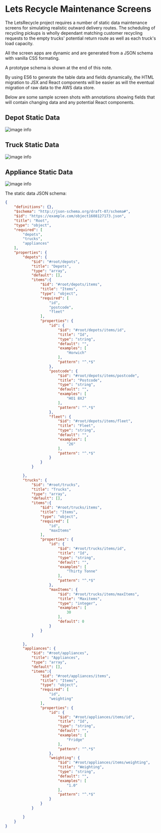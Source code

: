 # Lets Recycle Maintenance Screens

The LetsRecycle project requires a number of static data maintenance screens for simulating realistic outward delivery routes. The scheduling of recycling pickups is wholly dependant matching customer recycling requests to the empty trucks' potential return route as well as each truck's load capacity.

All the screen apps are dynamic and are generated from a JSON schema with vanilla CSS formating.

A prototype schema is shown at the end of this note.

By using ES6 to generate the table data and fields dynamically, the HTML migration to JSX and React components will be easier as will the eventual migration of raw data to the AWS data store.

Below are some sample screen shots with annotations showing fields that will contain changing data and any potential React components.

## Depot Static Data

![image info](./images/depotScreenComp.png)

## Truck Static Data
![image info](./images/truckScreenComp.png)


## Appliance Static Data
![image info](./images/applianceScreenComp.png)


The static data JSON schema:

```json
{
	"definitions": {},
	"$schema": "http://json-schema.org/draft-07/schema#", 
	"$id": "https://example.com/object1608127173.json", 
	"title": "Root", 
	"type": "object",
	"required": [
		"depots",
		"trucks",
		"appliances"
	],
	"properties": {
		"depots": {
			"$id": "#root/depots", 
			"title": "Depots", 
			"type": "array",
			"default": [],
			"items":{
				"$id": "#root/depots/items", 
				"title": "Items", 
				"type": "object",
				"required": [
					"id",
					"postcode",
					"fleet"
				],
				"properties": {
					"id": {
						"$id": "#root/depots/items/id", 
						"title": "Id", 
						"type": "string",
						"default": "",
						"examples": [
							"Horwich"
						],
						"pattern": "^.*$"
					},
					"postcode": {
						"$id": "#root/depots/items/postcode", 
						"title": "Postcode", 
						"type": "string",
						"default": "",
						"examples": [
							"HO1 8XJ"
						],
						"pattern": "^.*$"
					},
					"fleet": {
						"$id": "#root/depots/items/fleet", 
						"title": "Fleet", 
						"type": "string",
						"default": "",
						"examples": [
							"26"
						],
						"pattern": "^.*$"
					}
				}
			}

		},
		"trucks": {
			"$id": "#root/trucks", 
			"title": "Trucks", 
			"type": "array",
			"default": [],
			"items":{
				"$id": "#root/trucks/items", 
				"title": "Items", 
				"type": "object",
				"required": [
					"id",
					"maxItems"
				],
				"properties": {
					"id": {
						"$id": "#root/trucks/items/id", 
						"title": "Id", 
						"type": "string",
						"default": "",
						"examples": [
							"Thirty Tonne"
						],
						"pattern": "^.*$"
					},
					"maxItems": {
						"$id": "#root/trucks/items/maxItems", 
						"title": "Maxitems", 
						"type": "integer",
						"examples": [
							30
						],
						"default": 0
					}
				}
			}

		},
		"appliances": {
			"$id": "#root/appliances", 
			"title": "Appliances", 
			"type": "array",
			"default": [],
			"items":{
				"$id": "#root/appliances/items", 
				"title": "Items", 
				"type": "object",
				"required": [
					"id",
					"weighting"
				],
				"properties": {
					"id": {
						"$id": "#root/appliances/items/id", 
						"title": "Id", 
						"type": "string",
						"default": "",
						"examples": [
							"Fridge"
						],
						"pattern": "^.*$"
					},
					"weighting": {
						"$id": "#root/appliances/items/weighting", 
						"title": "Weighting", 
						"type": "string",
						"default": "",
						"examples": [
							"1.0"
						],
						"pattern": "^.*$"
					}
				}
			}

		}
	}
}
```